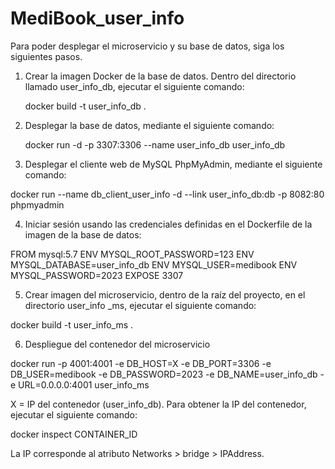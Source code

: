 # MediBook_user_info
Para poder desplegar el microservicio y su base de datos, siga los siguientes pasos.

1. Crear la imagen Docker de la base de datos. Dentro del directorio llamado user_info_db, ejecutar el siguiente comando:

	docker build -t user_info_db .

2.  Desplegar la base de datos, mediante el siguiente comando:

	docker run -d -p 3307:3306 --name user_info_db user_info_db

3. Desplegar el cliente web de MySQL PhpMyAdmin, mediante el siguiente 
comando:

docker run --name db_client_user_info -d --link user_info_db:db -p 8082:80 phpmyadmin

4.  Iniciar sesión usando las credenciales definidas en el Dockerfile de la imagen de la base de datos:
 
FROM mysql:5.7
ENV MYSQL_ROOT_PASSWORD=123
ENV MYSQL_DATABASE=user_info_db
ENV MYSQL_USER=medibook
ENV MYSQL_PASSWORD=2023
EXPOSE 3307

5. Crear imagen del microservicio, dentro de la raíz del proyecto, en el directorio user_info _ms, ejecutar el siguiente comando:

docker build -t user_info_ms .   

6. Despliegue del contenedor del microservicio

docker run -p 4001:4001 -e DB_HOST=X -e DB_PORT=3306 -e DB_USER=medibook -e DB_PASSWORD=2023 -e DB_NAME=user_info_db -e URL=0.0.0.0:4001 user_info_ms
	
X = IP del contenedor (user_info_db). Para obtener la IP del contenedor, ejecutar el siguiente comando:

docker inspect CONTAINER_ID

La IP corresponde al atributo Networks > bridge > IPAddress.

